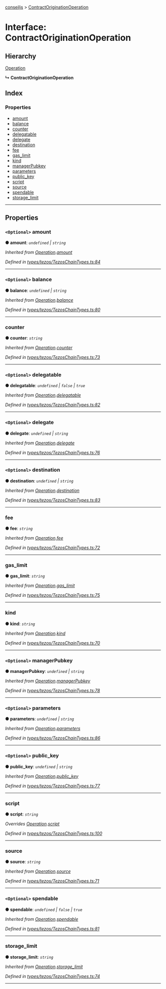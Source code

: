 [conseiljs](../README.md) > [ContractOriginationOperation](../interfaces/contractoriginationoperation.md)

# Interface: ContractOriginationOperation

## Hierarchy

 [Operation](operation.md)

**↳ ContractOriginationOperation**

## Index

### Properties

* [amount](contractoriginationoperation.md#amount)
* [balance](contractoriginationoperation.md#balance)
* [counter](contractoriginationoperation.md#counter)
* [delegatable](contractoriginationoperation.md#delegatable)
* [delegate](contractoriginationoperation.md#delegate)
* [destination](contractoriginationoperation.md#destination)
* [fee](contractoriginationoperation.md#fee)
* [gas_limit](contractoriginationoperation.md#gas_limit)
* [kind](contractoriginationoperation.md#kind)
* [managerPubkey](contractoriginationoperation.md#managerpubkey)
* [parameters](contractoriginationoperation.md#parameters)
* [public_key](contractoriginationoperation.md#public_key)
* [script](contractoriginationoperation.md#script)
* [source](contractoriginationoperation.md#source)
* [spendable](contractoriginationoperation.md#spendable)
* [storage_limit](contractoriginationoperation.md#storage_limit)

---

## Properties

<a id="amount"></a>

### `<Optional>` amount

**● amount**: *`undefined` \| `string`*

*Inherited from [Operation](operation.md).[amount](operation.md#amount)*

*Defined in [types/tezos/TezosChainTypes.ts:84](https://github.com/Cryptonomic/ConseilJS/blob/b4f6349/src/types/tezos/TezosChainTypes.ts#L84)*

___
<a id="balance"></a>

### `<Optional>` balance

**● balance**: *`undefined` \| `string`*

*Inherited from [Operation](operation.md).[balance](operation.md#balance)*

*Defined in [types/tezos/TezosChainTypes.ts:80](https://github.com/Cryptonomic/ConseilJS/blob/b4f6349/src/types/tezos/TezosChainTypes.ts#L80)*

___
<a id="counter"></a>

###  counter

**● counter**: *`string`*

*Inherited from [Operation](operation.md).[counter](operation.md#counter)*

*Defined in [types/tezos/TezosChainTypes.ts:73](https://github.com/Cryptonomic/ConseilJS/blob/b4f6349/src/types/tezos/TezosChainTypes.ts#L73)*

___
<a id="delegatable"></a>

### `<Optional>` delegatable

**● delegatable**: *`undefined` \| `false` \| `true`*

*Inherited from [Operation](operation.md).[delegatable](operation.md#delegatable)*

*Defined in [types/tezos/TezosChainTypes.ts:82](https://github.com/Cryptonomic/ConseilJS/blob/b4f6349/src/types/tezos/TezosChainTypes.ts#L82)*

___
<a id="delegate"></a>

### `<Optional>` delegate

**● delegate**: *`undefined` \| `string`*

*Inherited from [Operation](operation.md).[delegate](operation.md#delegate)*

*Defined in [types/tezos/TezosChainTypes.ts:76](https://github.com/Cryptonomic/ConseilJS/blob/b4f6349/src/types/tezos/TezosChainTypes.ts#L76)*

___
<a id="destination"></a>

### `<Optional>` destination

**● destination**: *`undefined` \| `string`*

*Inherited from [Operation](operation.md).[destination](operation.md#destination)*

*Defined in [types/tezos/TezosChainTypes.ts:83](https://github.com/Cryptonomic/ConseilJS/blob/b4f6349/src/types/tezos/TezosChainTypes.ts#L83)*

___
<a id="fee"></a>

###  fee

**● fee**: *`string`*

*Inherited from [Operation](operation.md).[fee](operation.md#fee)*

*Defined in [types/tezos/TezosChainTypes.ts:72](https://github.com/Cryptonomic/ConseilJS/blob/b4f6349/src/types/tezos/TezosChainTypes.ts#L72)*

___
<a id="gas_limit"></a>

###  gas_limit

**● gas_limit**: *`string`*

*Inherited from [Operation](operation.md).[gas_limit](operation.md#gas_limit)*

*Defined in [types/tezos/TezosChainTypes.ts:75](https://github.com/Cryptonomic/ConseilJS/blob/b4f6349/src/types/tezos/TezosChainTypes.ts#L75)*

___
<a id="kind"></a>

###  kind

**● kind**: *`string`*

*Inherited from [Operation](operation.md).[kind](operation.md#kind)*

*Defined in [types/tezos/TezosChainTypes.ts:70](https://github.com/Cryptonomic/ConseilJS/blob/b4f6349/src/types/tezos/TezosChainTypes.ts#L70)*

___
<a id="managerpubkey"></a>

### `<Optional>` managerPubkey

**● managerPubkey**: *`undefined` \| `string`*

*Inherited from [Operation](operation.md).[managerPubkey](operation.md#managerpubkey)*

*Defined in [types/tezos/TezosChainTypes.ts:78](https://github.com/Cryptonomic/ConseilJS/blob/b4f6349/src/types/tezos/TezosChainTypes.ts#L78)*

___
<a id="parameters"></a>

### `<Optional>` parameters

**● parameters**: *`undefined` \| `string`*

*Inherited from [Operation](operation.md).[parameters](operation.md#parameters)*

*Defined in [types/tezos/TezosChainTypes.ts:86](https://github.com/Cryptonomic/ConseilJS/blob/b4f6349/src/types/tezos/TezosChainTypes.ts#L86)*

___
<a id="public_key"></a>

### `<Optional>` public_key

**● public_key**: *`undefined` \| `string`*

*Inherited from [Operation](operation.md).[public_key](operation.md#public_key)*

*Defined in [types/tezos/TezosChainTypes.ts:77](https://github.com/Cryptonomic/ConseilJS/blob/b4f6349/src/types/tezos/TezosChainTypes.ts#L77)*

___
<a id="script"></a>

###  script

**● script**: *`string`*

*Overrides [Operation](operation.md).[script](operation.md#script)*

*Defined in [types/tezos/TezosChainTypes.ts:100](https://github.com/Cryptonomic/ConseilJS/blob/b4f6349/src/types/tezos/TezosChainTypes.ts#L100)*

___
<a id="source"></a>

###  source

**● source**: *`string`*

*Inherited from [Operation](operation.md).[source](operation.md#source)*

*Defined in [types/tezos/TezosChainTypes.ts:71](https://github.com/Cryptonomic/ConseilJS/blob/b4f6349/src/types/tezos/TezosChainTypes.ts#L71)*

___
<a id="spendable"></a>

### `<Optional>` spendable

**● spendable**: *`undefined` \| `false` \| `true`*

*Inherited from [Operation](operation.md).[spendable](operation.md#spendable)*

*Defined in [types/tezos/TezosChainTypes.ts:81](https://github.com/Cryptonomic/ConseilJS/blob/b4f6349/src/types/tezos/TezosChainTypes.ts#L81)*

___
<a id="storage_limit"></a>

###  storage_limit

**● storage_limit**: *`string`*

*Inherited from [Operation](operation.md).[storage_limit](operation.md#storage_limit)*

*Defined in [types/tezos/TezosChainTypes.ts:74](https://github.com/Cryptonomic/ConseilJS/blob/b4f6349/src/types/tezos/TezosChainTypes.ts#L74)*

___

